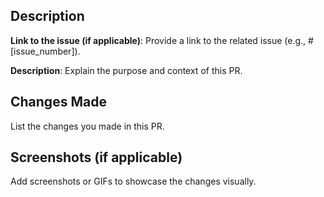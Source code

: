 
## Description

**Link to the issue (if applicable)**:
Provide a link to the related issue (e.g., #[issue_number]).

**Description**:
Explain the purpose and context of this PR.

## Changes Made

List the changes you made in this PR.

## Screenshots (if applicable)

Add screenshots or GIFs to showcase the changes visually.


